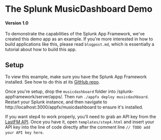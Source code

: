 # The Splunk MusicDashboard Demo 

#### Version 1.0

To demonstrate the capabilities of the Splunk App Framework, we've created this 
demo app as an example. If you're more interested in how to build applications 
like this, please read `blogpost.md`, which is essentially a tutorial about 
how to build this app.

## Setup

To view this example, make sure you have the Splunk App Framework installed. 
See how to do this at its [GitHub repo](https://github.com/splunk/splunk-appframework).

Once you're setup, drop the `musicdashboard` folder into 
/splunk-appframework/server/apps/. Then run `./appfx deploy musicdashboard`. 
Restart your Splunk instance, and then navigate to 
http://localhost:3000/appfx/musicdashboard to ensure it's installed. 

If you want step4 to work properly, you'll need to grab an API key from the 
[LastFM API](http://www.last.fm/api/intro). Once you have it, open 
`templates/step4.html` and insert your API key into the line of code directly 
after the comment line `// TODO add your API key here`.
